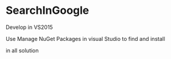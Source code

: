 # SearchInGoogle
Develop in VS2015


Use Manage NuGet Packages in visual Studio to find and install
<package id="ExtentReports" version="2.41.0" targetFramework="net452" />
<package id="NUnit" version="3.4.0" targetFramework="net452" />
<package id="Selenium.Support" version="2.53.0" targetFramework="net452" />
<package id="Selenium.WebDriver" version="2.53.0" targetFramework="net452" />

in all solution
